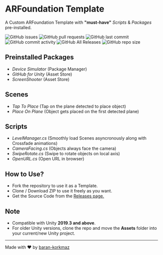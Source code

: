 # ARFoundation Template
A Custom ARFoundation Template with __"must-have"__ _Scripts_ & _Packages_ pre-installed.

![GitHub issues](https://img.shields.io/github/issues/AgrMayank/ARFoundation-Template?label=Issues&style=flat-square)
![GitHub pull requests](https://img.shields.io/github/issues-pr/AgrMayank/ARFoundation-Template?label=Pull%20Requests&style=flat-square)
![GitHub last commit](https://img.shields.io/github/last-commit/AgrMayank/ARFoundation-Template?label=Last%20Commit&style=flat-square)
![GitHub commit activity](https://img.shields.io/github/commit-activity/m/AgrMayank/ARFoundation-Template?label=Commit%20Activity&style=flat-square)
![GitHub All Releases](https://img.shields.io/github/downloads/AgrMayank/ARFoundation-Template/total?label=Downloads&style=flat-square)
![GitHub repo size](https://img.shields.io/github/repo-size/AgrMayank/ARFoundation-Template?label=Repo%20Size&style=flat-square)

## Preinstalled Packages
- _Device Simulator_ (Package Manager)
- _GitHub for Unity_ (Asset Store)
- _ScreenShooter_ (Asset Store)

## Scenes
- _Tap To Place_ (Tap on the plane detected to place object)
- _Place On Plane_ (Object gets placed on the first detected plane)

## Scripts
- _LevelManager.cs_ (Smoothly load Scenes asyncronously along with Crossfade animations)
- _CameraFacing.cs_ (Objects always face the camera)
- _SwipeRotate.cs_ (Swipe to rotate objects on local axis)
- _OpenURL.cs_ (Open URL in browser)

## How to Use?
- Fork the repository to use it as a Template.
- Clone / Download ZIP to use it freely as you want.
- Get the Source Code from the [Releases page.](https://github.com/baran-korkmaz/Unity_ARFoundation_Template/releases)

## Note
- Compatible with Unity **2019**.**3 and above**.
- For older Unity versions, clone the repo and move the **Assets** folder into your current/new Unity project.

<hr>

Made with ❤ by [baran-korkmaz](https://korkmazbaran.com/)
